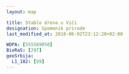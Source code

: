 ```yaml
---
layout: map

title: Stablo drena u Viči
designation: Spomenik prirode
last_modified_at: 2018-06-02T23:12:20+02:00

WDPA: [555589050]
BioRaS: [297]
geoSrbija:
  L1_182: [99]
---
```

